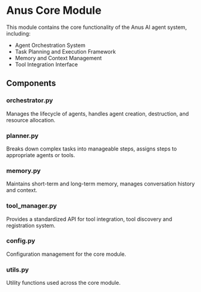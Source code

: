 # Anus Core Module

This module contains the core functionality of the Anus AI agent system, including:

- Agent Orchestration System
- Task Planning and Execution Framework
- Memory and Context Management
- Tool Integration Interface

## Components

### orchestrator.py
Manages the lifecycle of agents, handles agent creation, destruction, and resource allocation.

### planner.py
Breaks down complex tasks into manageable steps, assigns steps to appropriate agents or tools.

### memory.py
Maintains short-term and long-term memory, manages conversation history and context.

### tool_manager.py
Provides a standardized API for tool integration, tool discovery and registration system.

### config.py
Configuration management for the core module.

### utils.py
Utility functions used across the core module.
